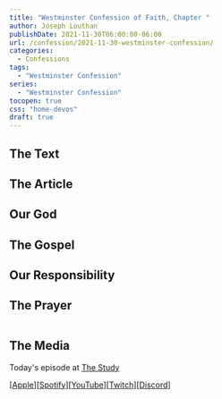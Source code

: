 ```yaml
---
title: "Westminster Confession of Faith, Chapter "
author: Joseph Louthan
publishDate: 2021-11-30T06:00:00-06:00
url: /confession/2021-11-30-westminster-confession/
categories:
  - Confessions
tags:
  - "Westminster Confession"
series:
  - "Westminster Confession"
tocopen: true
css: "home-devos"
draft: true
---
```

## The Text

<div style="page-break-after: always;"></div>

## The Article

<div style="page-break-after: always;"></div>

## Our God

<div style="page-break-after: always;"></div>

## The Gospel

<div style="page-break-after: always;"></div>

## Our Responsibility

## The Prayer

<div style='font-variant: small-caps;'>

</div>

```text

```

## The Media

Today's episode at [The Study](http://study.theologic.us/podcast/)

\[[Apple](https://podcasts.apple.com/us/podcast/the-study/id1557102127)\]\[[Spotify](https://open.spotify.com/show/0Xs5qsNvWePyRqcmtOTPkR)\]\[[YouTube](http://youtube.theologic.us)\]\[[Twitch](http://twitch.theologic.us)\]\[[Discord](http://discord.theologic.us)\]

